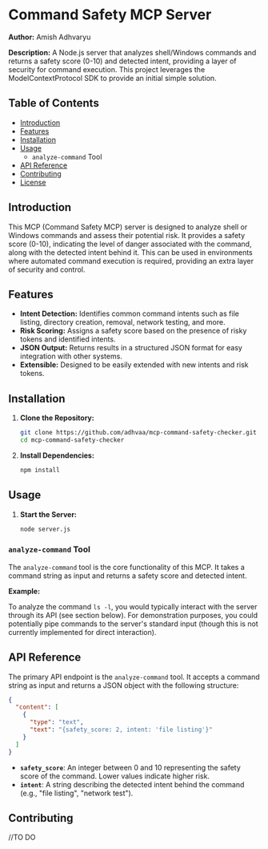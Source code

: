 # Command Safety MCP Server

**Author:** Amish Adhvaryu

**Description:** A Node.js server that analyzes shell/Windows commands and returns a safety score (0-10) and detected intent, providing a layer of security for command execution. This project leverages the ModelContextProtocol SDK to provide an initial simple solution.

## Table of Contents

*   [Introduction](#introduction)
*   [Features](#features)
*   [Installation](#installation)
*   [Usage](#usage)
    *   `analyze-command` Tool
*   [API Reference](#api-reference)
*   [Contributing](#contributing)
*   [License](#license)

## Introduction

This MCP (Command Safety MCP) server is designed to analyze shell or Windows commands and assess their potential risk. It provides a safety score (0-10), indicating the level of danger associated with the command, along with the detected intent behind it. This can be used in environments where automated command execution is required, providing an extra layer of security and control.

## Features

*   **Intent Detection:** Identifies common command intents such as file listing, directory creation, removal, network testing, and more.
*   **Risk Scoring:** Assigns a safety score based on the presence of risky tokens and identified intents.
*   **JSON Output:** Returns results in a structured JSON format for easy integration with other systems.
*   **Extensible:** Designed to be easily extended with new intents and risk tokens.

## Installation

1.  **Clone the Repository:**
    ```bash
    git clone https://github.com/adhvaa/mcp-command-safety-checker.git
    cd mcp-command-safety-checker
    ```

2.  **Install Dependencies:**
    ```bash
    npm install
    ```

## Usage

1.  **Start the Server:**
    ```bash
    node server.js
    ```

### `analyze-command` Tool

The `analyze-command` tool is the core functionality of this MCP. It takes a command string as input and returns a safety score and detected intent.

**Example:**

To analyze the command `ls -l`, you would typically interact with the server through its API (see section below).  For demonstration purposes, you could potentially pipe commands to the server's standard input (though this is not currently implemented for direct interaction).

## API Reference

The primary API endpoint is the `analyze-command` tool. It accepts a command string as input and returns a JSON object with the following structure:

```json
{
  "content": [
    {
      "type": "text",
      "text": "{safety_score: 2, intent: 'file listing'}"
    }
  ]
}
```

*   **`safety_score`**: An integer between 0 and 10 representing the safety score of the command. Lower values indicate higher risk.
*   **`intent`**: A string describing the detected intent behind the command (e.g., "file listing", "network test").

## Contributing
//TO DO
